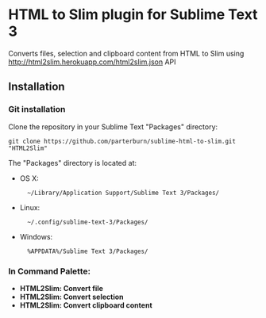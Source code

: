 # HTML to Slim plugin for Sublime Text 3

Converts files, selection and clipboard content from HTML to Slim using http://html2slim.herokuapp.com/html2slim.json API

## Installation

### Git installation

Clone the repository in your Sublime Text "Packages" directory:

    git clone https://github.com/parterburn/sublime-html-to-slim.git "HTML2Slim"

The "Packages" directory is located at:

* OS X:

        ~/Library/Application Support/Sublime Text 3/Packages/

* Linux:

        ~/.config/sublime-text-3/Packages/

* Windows:

        %APPDATA%/Sublime Text 3/Packages/

### In Command Palette:

* **HTML2Slim: Convert file**
* **HTML2Slim: Convert selection**
* **HTML2Slim: Convert clipboard content**